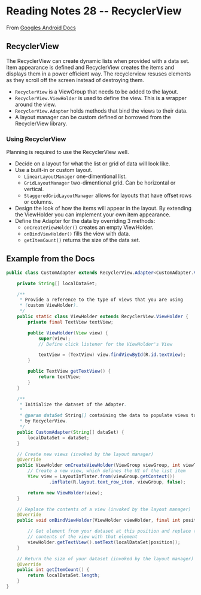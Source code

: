 # Reading Notes 28 -- RecyclerView

From [Googles Android Docs](https://developer.android.com/guide/topics/ui/layout/recyclerview#java)

## RecyclerView

The RecyclerView can create dynamic lists when provided with a data set. Item appearance is defined and RecyclerView creates the items and displays them in a power efficient way. The recyclerview resuses elements as they scroll off the screen instead of destroying them.

- `RecyclerView` is a ViewGroup that needs to be added to the layout.
- `RecyclerView.ViewHolder` is used to define the view. This is a wrapper around the view.
- `RecyclerView.Adapter` holds methods that bind the views to their data.
- A layout manager can be custom defined or borrowed from the RecyclerView library.

### Using RecyclerView

Planning is required to use the RecyclerView well. 

- Decide on a layout for what the list or grid of data will look like.
- Use a built-in or custom layout.
  - `LinearLayoutManager` one-dimentional list.
  - `GridLayoutManager` two-dimentional grid. Can be horizontal or vertical.
  - `StaggeredGridLayoutManager` allows for layouts that have offset rows or columns.
- Design the look of how the items will appear in the layout. By extending the ViewHolder you can implement your own item appearance.
- Define the Adapter for the data by overriding 3 methods:
  - `onCreateViewHolder()` creates an empty ViewHolder.
  - `onBindViewHolder()` fills the view with data.
  - `getItemCount()` returns the size of the data set.

## Example from the Docs

```java
public class CustomAdapter extends RecyclerView.Adapter<CustomAdapter.ViewHolder> {

    private String[] localDataSet;

    /**
     * Provide a reference to the type of views that you are using
     * (custom ViewHolder).
     */
    public static class ViewHolder extends RecyclerView.ViewHolder {
        private final TextView textView;

        public ViewHolder(View view) {
            super(view);
            // Define click listener for the ViewHolder's View

            textView = (TextView) view.findViewById(R.id.textView);
        }

        public TextView getTextView() {
            return textView;
        }
    }

    /**
     * Initialize the dataset of the Adapter.
     *
     * @param dataSet String[] containing the data to populate views to be used
     * by RecyclerView.
     */
    public CustomAdapter(String[] dataSet) {
        localDataSet = dataSet;
    }

    // Create new views (invoked by the layout manager)
    @Override
    public ViewHolder onCreateViewHolder(ViewGroup viewGroup, int viewType) {
        // Create a new view, which defines the UI of the list item
        View view = LayoutInflater.from(viewGroup.getContext())
                .inflate(R.layout.text_row_item, viewGroup, false);

        return new ViewHolder(view);
    }

    // Replace the contents of a view (invoked by the layout manager)
    @Override
    public void onBindViewHolder(ViewHolder viewHolder, final int position) {

        // Get element from your dataset at this position and replace the
        // contents of the view with that element
        viewHolder.getTextView().setText(localDataSet[position]);
    }

    // Return the size of your dataset (invoked by the layout manager)
    @Override
    public int getItemCount() {
        return localDataSet.length;
    }
}

```

